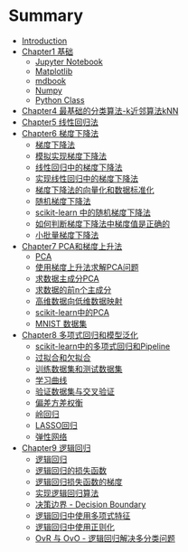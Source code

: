 # Summary

* [Introduction](README.md)
* [Chapter1 基础]()
   * [Jupyter Notebook](Chap1-Basics/Jupyter-Notebook-tips.md)
   * [Matplotlib](Chap1-Basics/Matplotlib.md)
   * [mdbook](Chap1-Basics/mdBookTips.md)
   * [Numpy](Chap1-Basics/numpy.md)
   * [Python Class](Chap1-Basics/python-class.md)
* [Chapter4 最基础的分类算法-k近邻算法kNN]()
* [Chapter5 线性回归法]()
* [Chapter6 梯度下降法]()
   * [梯度下降法](Chap6-Gradient-Descent/6-1.md)
   * [模拟实现梯度下降法](Chap6-Gradient-Descent/6-2.md)
   * [线性回归中的梯度下降法](Chap6-Gradient-Descent/6-3.md)
   * [实现线性回归中的梯度下降法](Chap6-Gradient-Descent/6-4.md)
   * [梯度下降法的向量化和数据标准化](Chap6-Gradient-Descent/6-5.md)
   * [随机梯度下降法](Chap6-Gradient-Descent/6-6.md)
   * [scikit-learn 中的随机梯度下降法](Chap6-Gradient-Descent/6-7.md)
   * [如何判断梯度下降法中梯度值是正确的](Chap6-Gradient-Descent/6-8.md)
   * [小批量梯度下降法](Chap6-Gradient-Descent/6-9.md)
* [Chapter7 PCA和梯度上升法]()
   * [PCA](Chap7-PCA/7-1.md)
   * [使用梯度上升法求解PCA问题](Chap7-PCA/7-2.md)
   * [求数据主成分PCA](Chap7-PCA/7-3.md)
   * [求数据的前n个主成分](Chap7-PCA/7-4.md)
   * [高维数据向低维数据映射](Chap7-PCA/7-5.md)
   * [scikit-learn中的PCA](Chap7-PCA/7-6.md)
   * [MNIST 数据集](Chap7-PCA/7-7.md)
* [Chapter8 多项式回归和模型泛化]()  
   * [scikit-learn中的多项式回归和Pipeline](Chap8-PolynomialRegression/8-2.md)
   * [过拟合和欠拟合](Chap8-PolynomialRegression/8-3.md)
   * [训练数据集和测试数据集](Chap8-PolynomialRegression/8-4.md)
   * [学习曲线](Chap8-PolynomialRegression/8-5.md)
   * [验证数据集与交叉验证](Chap8-PolynomialRegression/8-6.md)
   * [偏差方差权衡](Chap8-PolynomialRegression/8-7.md)
   * [岭回归](Chap8-PolynomialRegression/8-8.md)
   * [LASSO回归](Chap8-PolynomialRegression/8-9.md)
   * [弹性网络](Chap8-PolynomialRegression/8-10.md)
* [Chapter9 逻辑回归]()  
   * [逻辑回归](Chap9-Logistic-Regression/9-1.md)
   * [逻辑回归的损失函数](Chap9-Logistic-Regression/9-2.md)
   * [逻辑回归损失函数的梯度](Chap9-Logistic-Regression/9-3.md)
   * [实现逻辑回归算法](Chap9-Logistic-Regression/9-4.md)
   * [决策边界 - Decision Boundary](Chap9-Logistic-Regression/9-5.md)
   * [逻辑回归中使用多项式特征](Chap9-Logistic-Regression/9-6.md)
   * [逻辑回归中使用正则化](Chap9-Logistic-Regression/9-7.md)
   * [OvR 与 OvO - 逻辑回归解决多分类问题](Chap9-Logistic-Regression/9-8.md)